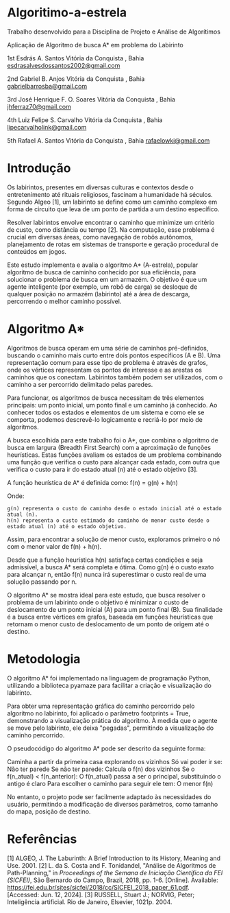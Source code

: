 # Algoritimo-a-estrela
Trabalho desenvolvido para a Disciplina de Projeto e Análise de Algorítimos 

 Aplicação de Algoritmo de busca A* em problema do Labirinto


1st Esdrás A. Santos
Vitória da Conquista , Bahia
esdrasalvesdossantos2002@gmail.com

2nd Gabriel B. Anjos
Vitória da Conquista , Bahia
gabrielbarrosba@gmail.com

3rd José Henrique F. O. Soares
Vitória da Conquista , Bahia
jhferraz70@gmail.com

4th Luiz Felipe S. Carvalho
Vitória da Conquista , Bahia
lipecarvalholink@gmail.com

5th Rafael A. Santos
Vitória da Conquista , Bahia
rafaelowki@gmail.com


# Introdução

Os labirintos, presentes em diversas culturas e contextos desde o entretenimento até rituais religiosos, fascinam a humanidade há séculos. Segundo Algeo [1], um labirinto se define como um caminho complexo em forma de circuito que leva de um ponto de partida a um destino específico.

Resolver labirintos envolve encontrar o caminho que minimize um critério de custo, como distância ou tempo [2]. Na computação, esse problema é crucial em diversas áreas, como navegação de robôs autônomos, planejamento de rotas em sistemas de transporte e geração procedural de conteúdos em jogos.

Este estudo implementa e avalia o algoritmo A* (A-estrela), popular algoritmo de busca de caminho conhecido por sua eficiência, para solucionar o problema de busca em um armazém. O objetivo é que um agente inteligente (por exemplo, um robô de carga) se desloque de qualquer posição no armazém (labirinto) até a área de descarga, percorrendo o melhor caminho possível.

# Algoritmo A*

Algoritmos de busca operam em uma série de caminhos pré-definidos, buscando o caminho mais curto entre dois pontos específicos (A e B). Uma representação comum para esse tipo de problema é através de grafos, onde os vértices representam os pontos de interesse e as arestas os caminhos que os conectam. Labirintos também podem ser utilizados, com o caminho a ser percorrido delimitado pelas paredes.

Para funcionar, os algoritmos de busca necessitam de três elementos principais: um ponto inicial, um ponto final e um caminho já conhecido. Ao conhecer todos os estados e elementos de um sistema e como ele se comporta, podemos descrevê-lo logicamente e recriá-lo por meio de algoritmos.

A busca escolhida para este trabalho foi o A*, que combina o algoritmo de busca em largura (Breadth First Search) com a aproximação de funções heurísticas. Estas funções avaliam os estados de um problema combinando uma função que verifica o custo para alcançar cada estado, com outra que verifica o custo para ir do estado atual (n) até o estado objetivo [3].

A função heurística de A* é definida como: f(n) = g(n) + h(n)

Onde:

    g(n) representa o custo do caminho desde o estado inicial até o estado atual (n).
    h(n) representa o custo estimado do caminho de menor custo desde o estado atual (n) até o estado objetivo.

Assim, para encontrar a solução de menor custo, exploramos primeiro o nó com o menor valor de f(n) + h(n).

Desde que a função heurística h(n) satisfaça certas condições e seja admissível, a busca A* será completa e ótima. Como g(n) é o custo exato para alcançar n, então f(n) nunca irá superestimar o custo real de uma solução passando por n.

O algoritmo A* se mostra ideal para este estudo, que busca resolver o problema de um labirinto onde o objetivo é minimizar o custo de deslocamento de um ponto inicial (A) para um ponto final (B). Sua finalidade é a busca entre vértices em grafos, baseada em funções heurísticas que retornam o menor custo de deslocamento de um ponto de origem até o destino.

# Metodologia

O algoritmo A* foi implementado na linguagem de programação Python, utilizando a biblioteca pyamaze para facilitar a criação e visualização do labirinto.

Para obter uma representação gráfica do caminho percorrido pelo algoritmo no labirinto, foi aplicado o parâmetro footprints = True, demonstrando a visualização prática do algoritmo. À medida que o agente se move pelo labirinto, ele deixa "pegadas", permitindo a visualização do caminho percorrido.

O pseudocódigo do algoritmo A* pode ser descrito da seguinte forma:

Caminha a partir da primeira casa explorando os vizinhos
    Só vai poder ir se:
        Não ter parede
        Se não ter parede:
            Calcula o f(n) dos vizinhos
            Se o f(n_atual) < f(n_anterior):
                O f(n_atual) passa a ser o principal, substituindo o antigo é claro
                Para escolher o caminho para seguir ele tem:
                    O menor f(n)

                    
No entanto, o projeto pode ser facilmente adaptado às necessidades do usuário, permitindo a modificação de diversos parâmetros, como tamanho do mapa, posição de destino.


# Referências
[1] ALGEO, J. The Laburinth: A Brief Introduction to its History, Meaning and Use. 2001.
[2] L. da S. Costa and F. Tonidandel, "Análise de Algoritmos de Path-Planning," in *Proceedings of the Semana de Iniciação Científica da FEI (SICFEI)*, São Bernardo do Campo, Brazil, 2018, pp. 1-6. [Online]. Available: https://fei.edu.br/sites/sicfei/2018/cc/SICFEI_2018_paper_61.pdf. [Accessed: Jun. 12, 2024].
[3] RUSSELL, Stuart J.; NORVIG, Peter; Inteligência artificial. Rio de Janeiro, Elsevier, 1021p. 2004. 

